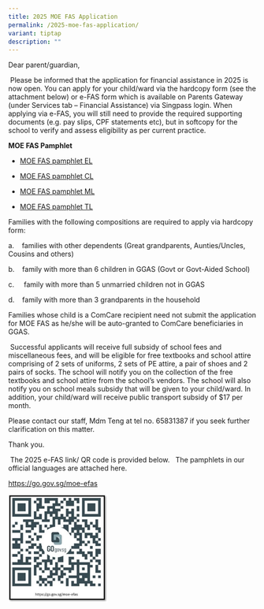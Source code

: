 ```yaml
---
title: 2025 MOE FAS Application
permalink: /2025-moe-fas-application/
variant: tiptap
description: ""
---
```

<p>Dear parent/guardian,</p>
<p>&nbsp;Please be informed that the application for financial assistance
in 2025 is now open. You can apply for your child/ward via the hardcopy
form (see the attachment below) or e-FAS form which is available on Parents
Gateway (under Services tab – Financial Assistance) via Singpass login.
When applying via e-FAS, you will still need to provide the required supporting
documents (e.g. pay slips, CPF statements etc), but in softcopy for the
school to verify and assess eligibility as per current practice.</p>
<p><strong>MOE FAS Pamphlet</strong>
</p>
<ul data-tight="true" class="tight">
<li>
<p><a href="/files/Document_4a_MOE_FAS_pamphlet__EL_.pdf" rel="noopener nofollow" target="_blank">MOE FAS pamphlet EL</a>
</p>
</li>
<li>
<p><a href="/files/Document_4b_MOE_FAS_pamphlet__CL_.pdf" rel="noopener nofollow" target="_blank">MOE FAS pamphlet CL</a>
</p>
</li>
<li>
<p><a href="/files/Document_4c_MOE_FAS_pamphlet__ML_.pdf" rel="noopener nofollow" target="_blank">MOE FAS pamphlet ML</a>
</p>
</li>
<li>
<p><a href="/files/Document_4d_MOE_FAS_pamphlet__TL_.pdf" rel="noopener nofollow" target="_blank">MOE FAS pamphlet TL</a>
</p>
</li>
</ul>
<p></p>
<p>Families with the following compositions are required to apply via hardcopy
form:</p>
<p>a.&nbsp;&nbsp;&nbsp; families with other dependents (Great grandparents,
Aunties/Uncles, Cousins and others)</p>
<p></p>
<p>b.&nbsp;&nbsp;&nbsp; family with more than 6 children in GGAS (Govt or
Govt-Aided School)</p>
<p></p>
<p>c.&nbsp;&nbsp;&nbsp;&nbsp; family with more than 5 unmarried children
not in GGAS</p>
<p></p>
<p>d.&nbsp;&nbsp;&nbsp; family with more than 3 grandparents in the household</p>
<p></p>
<p>Families whose child is a ComCare recipient need not submit the application
for MOE FAS as he/she will be auto-granted to ComCare beneficiaries in
GGAS.</p>
<p>&nbsp;Successful applicants will receive full subsidy of school fees and
miscellaneous fees, and will be eligible for free textbooks and school
attire comprising of 2 sets of uniforms, 2 sets of PE attire, a pair of
shoes and 2 pairs of socks. The school will notify you on the collection
of the free textbooks and school attire from the school’s vendors. The
school will also notify you on school meals subsidy that will be given
to your child/ward. In addition, your child/ward will receive public transport
subsidy of $17 per month.</p>
<p>Please contact our staff, Mdm Teng at tel no. 65831387 if you seek further
clarification on this matter.</p>
<p>Thank you.</p>
<p>&nbsp;The 2025 e-FAS link/ QR code is provided below.&nbsp;&nbsp; The
pamphlets in our official languages are attached here.</p>
<p></p>
<p><a href="https://go.gov.sg/moe-efas" rel="noopener nofollow" target="_blank"> https://go.gov.sg/moe-efas</a>
</p>
<div class="isomer-image-wrapper">
<img style="width: 40%;" height="auto" width="100%" alt="2025 e FAS QR Code" src="/images/Student Information/2025_e_FAS_QR_Code.jpg">
</div>
<p></p>
<p></p>
<p></p>
<p></p>
<p></p>
<p>&nbsp;</p>
<p></p>
